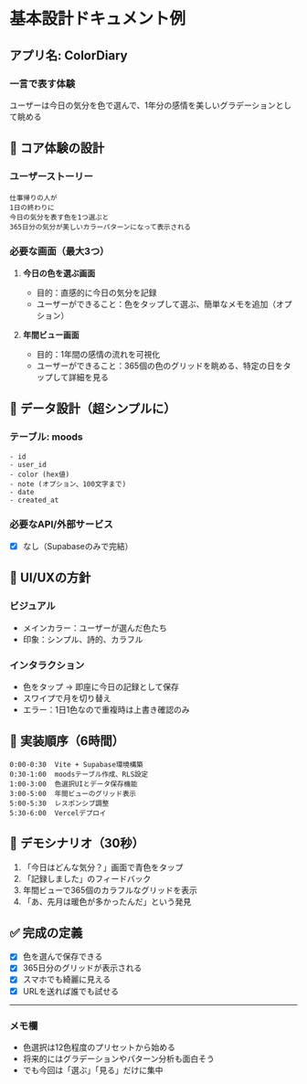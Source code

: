 # 基本設計ドキュメント例

## アプリ名: ColorDiary

### 一言で表す体験
ユーザーは今日の気分を色で選んで、1年分の感情を美しいグラデーションとして眺める

## 🎯 コア体験の設計

### ユーザーストーリー
```
仕事帰りの人が
1日の終わりに
今日の気分を表す色を1つ選ぶと
365日分の気分が美しいカラーパターンになって表示される
```

### 必要な画面（最大3つ）
1. **今日の色を選ぶ画面**
   - 目的：直感的に今日の気分を記録
   - ユーザーができること：色をタップして選ぶ、簡単なメモを追加（オプション）

2. **年間ビュー画面**
   - 目的：1年間の感情の流れを可視化
   - ユーザーができること：365個の色のグリッドを眺める、特定の日をタップして詳細を見る

## 💾 データ設計（超シンプルに）

### テーブル: moods
```
- id
- user_id  
- color (hex値)
- note (オプション、100文字まで)
- date
- created_at
```

### 必要なAPI/外部サービス
- [x] なし（Supabaseのみで完結）

## 🎨 UI/UXの方針

### ビジュアル
- メインカラー：ユーザーが選んだ色たち
- 印象：シンプル、詩的、カラフル

### インタラクション
- 色をタップ → 即座に今日の記録として保存
- スワイプで月を切り替え
- エラー：1日1色なので重複時は上書き確認のみ

## 🚀 実装順序（6時間）

```
0:00-0:30  Vite + Supabase環境構築
0:30-1:00  moodsテーブル作成、RLS設定
1:00-3:00  色選択UIとデータ保存機能
3:00-5:00  年間ビューのグリッド表示
5:00-5:30  レスポンシブ調整
5:30-6:00  Vercelデプロイ
```

## 📱 デモシナリオ（30秒）

1. 「今日はどんな気分？」画面で青色をタップ
2. 「記録しました」のフィードバック
3. 年間ビューで365個のカラフルなグリッドを表示
4. 「あ、先月は暖色が多かったんだ」という発見

## ✅ 完成の定義

- [x] 色を選んで保存できる
- [x] 365日分のグリッドが表示される
- [x] スマホでも綺麗に見える
- [x] URLを送れば誰でも試せる

---

### メモ欄
- 色選択は12色程度のプリセットから始める
- 将来的にはグラデーションやパターン分析も面白そう
- でも今回は「選ぶ」「見る」だけに集中